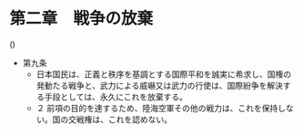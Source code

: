 # 第二章　戦争の放棄

()

- 第九条
    - 日本国民は、正義と秩序を基調とする国際平和を誠実に希求し、国権の発動たる戦争と、武力による威嚇又は武力の行使は、国際紛争を解決する手段としては、永久にこれを放棄する。
    - ２ 前項の目的を達するため、陸海空軍その他の戦力は、これを保持しない。国の交戦権は、これを認めない。
